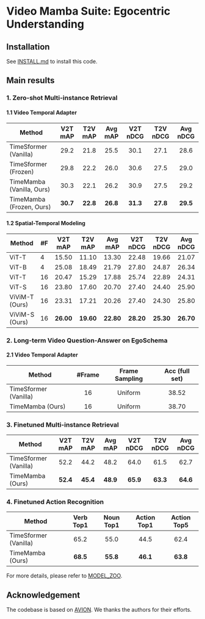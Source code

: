 # Video Mamba Suite: Egocentric Understanding


## Installation

See [INSTALL.md](docs/INSTALL.md) to install this code.


## Main results

### 1. Zero-shot Multi-instance Retrieval


#### 1.1 Video Temporal Adapter

| Method                |  V2T mAP |  T2V mAP |  Avg mAP | V2T nDCG | T2V nDCG | Avg nDCG |
|-----------------------|:--------:|:--------:|:--------:|:--------:|:--------:|:--------:|
| TimeSformer (Vanilla) |   29.2   |   21.8   |   25.5   |   30.1   |   27.1   |   28.6   |
| TimeSformer (Frozen)  |   29.8   |   22.2   |   26.0   |   30.6   |   27.5   |   29.0   |
| TimeMamba (Vanilla, Ours)   |   30.3   |   22.1   |   26.2   |   30.9   |   27.5   |   29.2   |
| TimeMamba (Frozen, Ours)    | **30.7** | **22.8** | **26.8** | **31.3** | **27.8** | **29.5** |

#### 1.2 Spatial-Temporal Modeling

| Method  | #F |  V2T mAP  |  T2V mAP  |  Avg mAP  |  V2T nDCG |  T2V nDCG |  Avg nDCG |
|---------|----|:---------:|:---------:|:---------:|:---------:|:---------:|:---------:|
| ViT-T   | 4  |   15.50   |   11.10   |   13.30   |   22.48   |   19.66   |   21.07   |
| ViT-B   | 4  |   25.08   |   18.49   |   21.79   |   27.80   |   24.87   |   26.34   |
| ViT-T   | 16 |   20.47   |   15.29   |   17.88   |   25.74   |   22.89   |   24.31   |
| ViT-S   | 16 |   23.80   |   17.60   |   20.70   |   27.40   |   24.40   |   25.90   |
| ViViM-T (Ours) | 16 |   23.31   |   17.21   |   20.26   |   27.40   |   24.30   |   25.80   |
| ViViM-S (Ours) | 16 | **26.00** | **19.60** | **22.80** | **28.20** | **25.30** | **26.70** |

### 2. Long-term Video Question-Answer on EgoSchema


#### 2.1 Video Temporal Adapter

| Method                | #Frame | Frame Sampling | Acc (full set) |
|-----------------------|:--------:|:--------:|:--------:|
| TimeSformer (Vanilla) | 16 |  Uniform |   38.52  |  
| TimeMamba (Ours) | 16 |  Uniform |   38.70     | 



### 3. Finetuned Multi-instance Retrieval

| Method                |  V2T mAP |  T2V mAP |  Avg mAP | V2T nDCG | T2V nDCG | Avg nDCG |
|-----------------------|:--------:|:--------:|:--------:|:--------:|:--------:|:--------:|
| TimeSformer (Vanilla) |   52.2  |   44.2   |   48.2   |   64.0   |   61.5   |   62.7   |
| TimeMamba (Ours)   |   **52.4**   |   **45.4**   |   **48.9**   |   **65.9**   |   **63.3**   |   **64.6**   |

### 4. Finetuned Action Recognition
| Method                | Verb Top1 | Noun Top1 | Action Top1 | Action Top5 |
|-----------------------|:---------:|:---------:|:-----------:|:-----------:|
| TimeSformer (Vanilla) |    65.2   |    55.0   |     44.5    |     62.4    |
| TimeMamba (Ours)   |  **68.5** |  **55.8** |   **46.1**  |   **63.8**  |


For more details, please refer to [MODEL_ZOO](./docs/MODEL_ZOO.md).




## Acknowledgement

The codebase is based on [AVION](https://github.com/zhaoyue-zephyrus/AVION).
We thanks the authors for their efforts.

